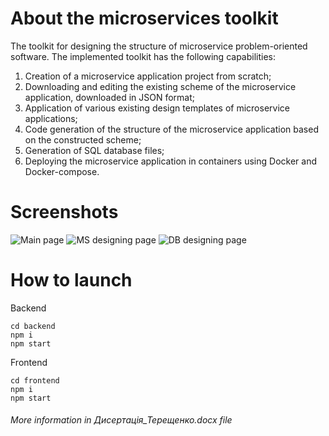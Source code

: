 # About the microservices toolkit
The toolkit for designing the structure of microservice problem-oriented software.
The implemented toolkit has the following capabilities:
1) Creation of a microservice application project from scratch;
2) Downloading and editing the existing scheme of the microservice application, downloaded in JSON format;
3) Application of various existing design templates of microservice applications;
4) Code generation of the structure of the microservice application based on the constructed scheme;
5) Generation of SQL database files;
6) Deploying the microservice application in containers using Docker and Docker-compose.

# Screenshots
![Main page](https://raw.githubusercontent.com/milnavig/diplom/main/screenshots/1.png)
![MS designing page](https://raw.githubusercontent.com/milnavig/diplom/main/screenshots/2.png)
![DB designing page](https://raw.githubusercontent.com/milnavig/diplom/main/screenshots/3.png)

# How to launch
Backend
```
cd backend
npm i
npm start
```
Frontend
```
cd frontend
npm i
npm start
```

###### More information in Дисертація_Терещенко.docx file
